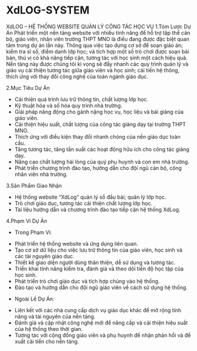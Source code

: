 # XdLOG-SYSTEM


XdLOG – HỆ THỐNG WEBSITE QUẢN LÝ CÔNG TÁC HỌC VỤ
 1.Tóm Lược Dự Án
  Phát triển một nền tảng website với nhiều tính năng để hỗ trợ tập thể cán bộ, giáo viên, nhân viên trường THPT MNO là điều đang được đặc biệt quan tâm trong dự án lần này. Thông qua việc tạo dựng cơ sở để soạn giáo án; kiểm tra sĩ số, điểm danh lớp học; và tích hợp một số trò chơi được soạn bài bản, thú vị có khả năng tiếp cận, tương tác với học sinh một cách hiệu quả. 
 Nền tảng này được chúng tôi kì vọng sẽ đẩy nhanh các quy trình quản lý và giáo vụ cải thiện tương tác giữa giáo viên và học sinh; cải tiến hệ thông, thích ứng với thay đổi công nghệ của toàn ngành giáo dục.
 
2.Mục Tiêu Dự Án
- Cải thiện quá trình lưu trữ thông tin, chất lượng lớp học.
- Kỹ thuật hóa và số hóa quy trình nhà trường.
- Giải pháp năng động cho gánh nặng học vụ, học liệu và bài giảng của giáo viên. 
- Cải thiện hiệu suất, chất lượng của công tác giảng dạy tại trường THPT MNO.
- Thích ứng với điều kiện thay đổi nhanh chóng của nền giáo dục toàn cầu.
- Tăng tương tác, tăng tần suất các hoạt động hữu ích cho công tác giảng dạy.
- Nâng cao chất lượng hài lòng của quý phụ huynh và con em nhà trường.
- Phát triển chương trình đào tạo, hướng dẫn cho đội ngũ cán bộ, công nhân viên nhà trường.
 
3.Sản Phẩm Giao Nhận
- Hệ thống website “XdLog” quản lý sổ đầu bài; quản lý lớp học.
- Trò chơi giáo dục, tương tác cải thiện chất lượng lớp học.
- Tài liệu hướng dẫn và chương trình đào tạo tiếp cận hệ thống XdLog. 

4.Phạm Vi Dự Án
  + Trong Phạm Vi:
- Phát triển hệ thống website và ứng dụng liên quan.
- Tạo cơ sở dữ liệu cho việc lưu trữ thông tin của giáo viên, học sinh và các tài nguyên giáo dục.
- Thiết kế giao diện người dùng thân thiện, dễ sử dụng và tương tác.
- Triển khai tính năng kiểm tra, đánh giá và theo dõi tiến độ học tập của học sinh.
- Phát triển trò chơi giáo dục và tích hợp chúng vào hệ thống.
- Đào tạo và hướng dẫn cho đội ngũ giáo viên về cách sử dụng hệ thống.
 + Ngoài Lề Dự Án: 
- Liên kết với các nhà cung cấp dịch vụ giáo dục khác để mở rộng tính năng và tài nguyên của nền tảng.
- Đánh giá và cập nhật công nghệ mới để nâng cấp và cải thiện hiệu suất của hệ thống theo thời gian.
- Tương tác với cộng đồng giáo viên và phụ huynh để nhận phản hồi và đề xuất cải tiến cho nền tảng.
